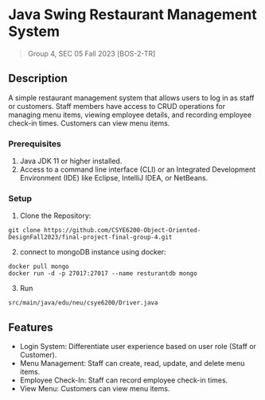 # Java Swing Restaurant Management System
> Group 4, SEC 05 Fall 2023 [BOS-2-TR]

## Description
A simple restaurant management system that allows users to log in as staff or customers. Staff members have access to CRUD operations for managing menu items, viewing employee details, and recording employee check-in times. Customers can view menu items.

### Prerequisites
1. Java JDK 11 or higher installed.
2. Access to a command line interface (CLI) or an Integrated Development Environment (IDE) like Eclipse, IntelliJ IDEA, or NetBeans.

### Setup
1. Clone the Repository:
```
git clone https://github.com/CSYE6200-Object-Oriented-DesignFall2023/final-project-final-group-4.git
```

2. connect to mongoDB instance using docker:
```
docker pull mongo
docker run -d -p 27017:27017 --name resturantdb mongo
```

3. Run
```
src/main/java/edu/neu/csye6200/Driver.java
```

## Features
- Login System: Differentiate user experience based on user role (Staff or Customer).
- Menu Management: Staff can create, read, update, and delete menu items.
- Employee Check-In: Staff can record employee check-in times.
- View Menu: Customers can view menu items.
